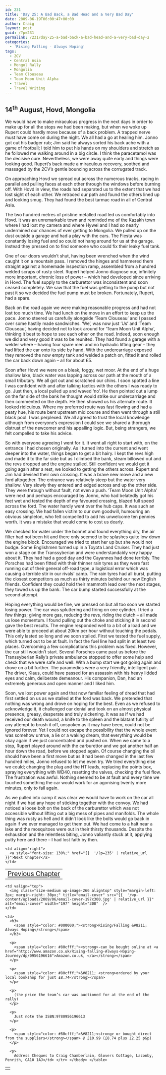 ```yaml
---
id: 231
title: 'Day 25: A Bad Back, a Bad Head and a Very Bad Day'
date: 2009-06-19T06:00:47+00:00
author: Craig
layout: post
guid: /?p=231
permalink: /231/day-25-a-bad-back-a-bad-head-and-a-very-bad-day-2
categories:
  - 'Rising Falling - Always Hoping'
tags:
  - 2CV
  - Central Asia
  - Mongol Rally
  - Mongolia
  - Team Clouseau
  - Team Moon Unit Alpha
  - Travel
  - Travel Writing
---
```

## 14<sup>th</sup> August, Hovd, Mongolia

We would have to make miraculous progress in the next days in order to make up for all the stops we had been making, but when we woke up Rupert could hardly move because of a back problem. A trapped nerve must have come on during the night. We all had a go at healing him. Jonno got out his badger rub; Jim said he always sorted his back ache with a game of football; I told him to put his hands on my shoulders and stretch as he followed me walking around in a big circle. I think the paracetamol was the decisive cure. Nevertheless, we were away quite early and things were looking good. Rupert’s back made a miraculous recovery, soothed and massaged by the 2CV’s gentle bouncing across the corrugated track. 

On approaching Hovd we spread out across the numerous tracks, racing in parallel and pulling faces at each other through the windows before burning off. With Hovd in view, the roads had separated us to the extent that we had lost sight of each other. We retraced our path and found the others lined up and looking smug. They had found the best tarmac road in all of Central Asia. 

The two hundred metres of pristine metalled road led us comfortably into Hovd. It was an unremarkable town and reminded me of the Kazakh town where I had lost my camera and where Hywel and I had so nearly undermined our chances of ever getting to Mongolia. We pulled up on the dust outside a garage and had a play with the cars. The Fiesta was constantly losing fuel and so could not hang around for us at the garage. Instead they pressed on to find someone who could fix their leaky fuel tank. 

One of our doors wouldn’t shut, having been wrenched when the wind caught it on a mountain pass. I removed the hinges and hammered them straight against a homemade inspection ramp, assembled from a hundred welded scraps of rusty steel. Rupert helped Jonno diagnose our, infinitely more important, chronic loss of power &#8211; which had developed since arriving in Hovd. The fuel supply to the carburettor was inconsistent and soon ceased completely. We saw that the fuel was getting to the pump but not past it so we decided the fuel pump must be broken. Fortunately, Rupert, had a spare.

Back on the road again we were making reasonable progress and had not lost too much time. We had lunch on the move in an effort to keep up the pace. Jonno steered us carefully alongside ‘Team Clouseau’ and I passed over some hastily made sandwiches. ‘We’, was now just ‘Us’ and ‘Team Clouseau’, having decided not to look around for ‘Team Moon Unit Alpha’, thinking it best to hope to see each other on the road. Indeed, soon enough we did and very good it was to be reunited. They had found a garage with a welder where &#8211; having four spare men and no hydraulic lifting gear &#8211; they had lifted the car onto its side by hand. With the undercarriage exposed they removed the now empty tank and welded a patch on, fitted it and rolled the car back down again &#8211; all for about £5.

Soon after Hovd we were on a bleak, foggy, wet moor. At the end of a huge shallow lake, black water was lapping across our path at the mouth of a small tributary. We all got out and scratched our chins. I soon spotted a line I was confident with and after talking tactics with the others I was ready to go. Just then, a local pulled up and waved ‘no’. He then pointed out a lump on the far side of the bank he thought would strike our undercarriage and then commented on the depth. He then showed us his alternate route. It looked ridiculous. Where my preferred route was fast flowing and had a peaty hue, his route bent upstream mid course and then went through a still black pool. I was perplexed. We all agreed to trust the local knowledge although from everyone’s expression I could see we shared a thorough distrust of the newcomer and his appalling logic. But, being strangers, we felt compelled to take his advice. 

So with everyone agreeing I went for it. It went all right to start with, on the entrance I had chosen originally. As I turned into the current and went deeper into the water, things began to get a bit hairy. I kept the revs high and made it to the far side but as I climbed the bank, steam billowed out and the revs dropped and the engine stalled. Still confident we would get it going again after a rest, we looked to getting the others across. Rupert and Jim had devised their own crossing. It was a brave new move and a new ford altogether. The entrance was relatively steep but the water very shallow. Very slowly they entered and edged across and up the other side. They were through without fault, not even a push. ‘Team Moon Unit Alpha’ were next and perhaps encouraged by Jonno, who had belatedly got his feet wet and tested the depth of my favoured crossing, blazed full speed across the ford. The water hardly went over the hub caps. It was such an easy crossing. We had fallen victim to our own goodwill, humouring an obvious simpleton, who felt compelled to add his unwelcome ten pennies worth. It was a mistake that would come to cost us dearly.

We checked for water under the bonnet and found everything dry, the air filter had not been hit and there only seemed to be splashes quite low down the engine block. Encouraged we tried to start her up but she would not budge. Some Englishmen turned up in a Toyota Land Cruiser. They had just won a stage on the Transsyberian and were understandably very happy about it. They had had a good day and the Cayannes had done terribly. The Porsches had been fitted with their thinner rain tyres as they were fast running out of their general off-road type, a logistical error which was causing a terrible stir in our rivals’ camp. The rain tyres had all burst, putting the closest competitors as much as thirty minutes behind our new English friends. Confident they could hold their mammoth lead over the next stages, they towed us up the bank. The car bump started successfully at the second attempt.

Hoping everything would be fine, we pressed on but all too soon we started losing power. The car was spluttering and firing on one cylinder. I tried a few things; giving more gas, reducing the revs, riding the clutch &#8211; all made us lose momentum. I found pulling out the choke and sticking it in second gave the best results. The engine responded well to a bit of a load and we were able to proceed at about 20km per hour without touching the pedals. This only lasted so long and we soon stalled. First we tested the fuel supply, which turned out to be at fault. In fact the fuel line had split in at least two places. Overcoming a few complications this problem was fixed. However, the car still wouldn’t start. Several Porsches came past us before the Transsyberian Rally’s private ambulance stopped to offer some help and check that we were safe and well. With a bump start we got going again and drove on a bit further. The paramedics were a very friendly, intelligent pair. The driver, Klaus, could have passed for an assassin with his heavy lidded eyes and calm, deliberate demeanour. His companion, Dan, had an extremely generous and open manner and I liked him.

Soon, we lost power again and that now familiar feeling of dread that had first settled on us as we stalled at the ford was back. We pretended that nothing was wrong and drove on hoping for the best. Even as we refused to acknowledge it, it challenged our denial and took on an almost physical presence, greasy, desperate and truly sickening. It was as if we had received our death wound, a knife to the spleen and the blatant futility of any attempt to brush it off, unspoken as it may have been, could not be ignored forever. Yet I could not escape the possibility that the whole event was somehow untrue, a lie or a waking dream, that everything would be okay again if we just concentrated and pushed on. When we came to a stop, Rupert played around with the carburettor and we got another half an hour down the road, before we stopped again. Of course changing the oil should have been a first move but as it had been changed in the last few hundred miles, Jonno refused to let me even try. We tried everything else we could; changing the plug and the HT leads, replacing the points box, spraying everything with WD40, resetting the valves, checking the fuel flow. The frustration was awful. Nothing seemed to be at fault and every time we touched something the car would work for an agonising twenty more minutes, only to fail again. 

As we pulled into camp it was clear we would have to work on the car all night if we had any hope of sticking together with the convoy. We had noticed a loose bolt on the back of the carburettor which was not accessible without lifting out a big mess of pipes and manifolds. The whole thing was rusty as hell and it didn’t look like the bolts would go back in again if we ever managed to get them out. We had come to a halt near a lake and the mosquitoes were out in their thirsty thousands. Despite the exhaustion and the relentless biting, Jonno valiantly stuck at it, applying putty here and there &#8211; I had lost faith by then.</div> 

<table border="0" width="100%">
  <tr>
    <td align="left">
      <a style="font-size: 130%;" href="{{  '/?p=226' | relative_url }}">Previous Chapter</a>
    </td>
    
    <td align="right">
      <a style="font-size: 130%;" href="{{  '/?p=235' | relative_url }}">Next Chapter</a>
    </td>
  </tr>
</table>

<table border="0">
  <tr>
    <td>
    </td>
    
    <td valign="top">
      <img class="size-medium wp-image-266 aligntop" style="margin-left: 3px; margin-right: 30px;" title="email-cover" src="{{  '/wp-content/uploads/2009/06/email-cover-197x300.jpg' | relative_url }}" alt="email-cover" width="197" height="300"  />
    </td>
    
    <td>
      <h3>
        <span style="color: #000000;"><strong>Rising/Falling &#8211; Always Hoping</strong></span>
      </h3>
      
      <p>
        <span style="color: #80cfff;"><strong>-can be bought online at <a href="http://www.amazon.co.uk/Rising-falling-Always-Hoping-Journey/dp/0956196616">Amazon.co.uk, </a></strong></span>
      </p>
      
      <p>
        <span style="color: #80cfff;">&#8211; <strong>ordered by your local bookshop for just £8.74</strong></span>
      </p>
      
      <p>
        (the price the team’s car was auctioned for at the end of the rally)
      </p>
      
      <p>
        Just note the ISBN:9780956196613
      </p>
      
      <p>
        <span style="color: #80cfff;">&#8211;<strong> or bought direct from the suppliers</strong></span> @ £10.99 (£8.74 plus £2.25 p&p)
      </p>
      
      <p>
        Address Cheques to Craig Chamberlain, Glovers Cottage, Lazonby, Penrith, CA10 1AJ</td> </tr> </tbody> </table>
